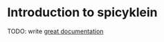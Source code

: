 # Introduction to spicyklein

TODO: write [great documentation](http://jacobian.org/writing/what-to-write/)

